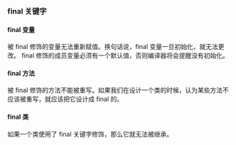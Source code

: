 ### final 关键字

#### final 变量

被 final 修饰的变量无法重新赋值。换句话说，final 变量一旦初始化，就无法更改。
final 修饰的成员变量必须有一个默认值，否则编译器将会提醒没有初始化。

#### final 方法

被 final 修饰的方法不能被重写。如果我们在设计一个类的时候，认为某些方法不应该被重写，就应该把它设计成 final 的。

#### final 类

如果一个类使用了 final 关键字修饰，那么它就无法被继承。
